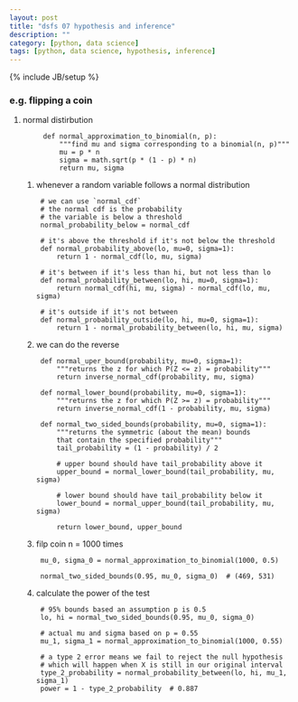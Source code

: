 ```yaml
---
layout: post
title: "dsfs 07 hypothesis and inference"
description: ""
category: [python, data science]
tags: [python, data science, hypothesis, inference]
---
```

{% include JB/setup %}


### e.g. flipping a coin

1. normal distirbution

			def normal_approximation_to_binomial(n, p):
				"""find mu and sigma corresponding to a binomial(n, p)"""
				mu = p * n
				sigma = math.sqrt(p * (1 - p) * n)
				return mu, sigma

	1. whenever a random variable follows a normal distribution

			# we can use `normal_cdf`
			# the normal cdf is the probability
			# the variable is below a threshold
			normal_probability_below = normal_cdf

			# it's above the threshold if it's not below the threshold
			def normal_probability_above(lo, mu=0, sigma=1):
				return 1 - normal_cdf(lo, mu, sigma)

			# it's between if it's less than hi, but not less than lo
			def normal_probability_between(lo, hi, mu=0, sigma=1):
				return normal_cdf(hi, mu, sigma) - normal_cdf(lo, mu, sigma)

			# it's outside if it's not between
			def normal_probability_outside(lo, hi, mu=0, sigma=1):
				return 1 - normal_probability_between(lo, hi, mu, sigma)

	1. we can do the reverse

			def normal_uper_bound(probability, mu=0, sigma=1):
				"""returns the z for which P(Z <= z) = probability"""
				return inverse_normal_cdf(probability, mu, sigma)

			def normal_lower_bound(probability, mu=0, sigma=1):
				"""returns the z for which P(Z >= z) = probability"""
				return inverse_normal_cdf(1 - probability, mu, sigma)

			def normal_two_sided_bounds(probability, mu=0, sigma=1):
			    """returns the symmetric (about the mean) bounds
			    that contain the specified probability"""
			    tail_probability = (1 - probability) / 2

			    # upper bound should have tail_probability above it
			    upper_bound = normal_lower_bound(tail_probability, mu, sigma)

			    # lower bound should have tail_probability below it
			    lower_bound = normal_upper_bound(tail_probability, mu, sigma)

			    return lower_bound, upper_bound

	1. filp coin n = 1000 times

			mu_0, sigma_0 = normal_approximation_to_binomial(1000, 0.5)

			normal_two_sided_bounds(0.95, mu_0, sigma_0)  # (469, 531)

	1. calculate the power of the test

			# 95% bounds based an assumption p is 0.5
			lo, hi = normal_two_sided_bounds(0.95, mu_0, sigma_0)

			# actual mu and sigma based on p = 0.55
			mu_1, sigma_1 = normal_approximation_to_binomial(1000, 0.55)

			# a type 2 error means we fail to reject the null hypothesis
			# which will happen when X is still in our original interval
			type_2_probability = normal_probability_between(lo, hi, mu_1, sigma_1)
			power = 1 - type_2_probability  # 0.887